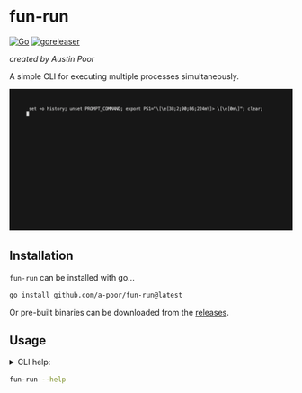 # fun-run

[![Go](https://github.com/a-poor/fun-run/actions/workflows/go.yml/badge.svg)](https://github.com/a-poor/fun-run/actions/workflows/go.yml)
[![goreleaser](https://github.com/a-poor/fun-run/actions/workflows/goreleaser.yml/badge.svg)](https://github.com/a-poor/fun-run/actions/workflows/goreleaser.yml)

_created by Austin Poor_

A simple CLI for executing multiple processes simultaneously.


<p align="center">
    <img src="./demo.gif" width="640" />
</p>


## Installation

`fun-run` can be installed with go...

```sh
go install github.com/a-poor/fun-run@latest
```

Or pre-built binaries can be downloaded from the [releases](https://github.com/a-poor/fun-run/releases).


## Usage

<details>
<summary>CLI help:

```sh
fun-run --help
```
</summary>

```
Fun Run is a tool for running multiple processes simultaneously.

It is designed to be used in development environments where you want
to run multiple processes (e.g. a web server and a database server)
simultaneously. It is similar to the 'docker-compose' tool, but for
running shell commands rather than containers.

Usage:
  fun-run [command]

Available Commands:
  completion  Generate the autocompletion script for the specified shell
  help        Help about any command
  init        Initialize a new fun-run config file.
  run         Start running your commands.
  validate    Validate the configuration file

Flags:
  -h, --help      help for fun-run
  -V, --verbose   Help message for toggle
  -v, --version   version for fun-run

Use "fun-run [command] --help" for more information about a command.
```
</details>



